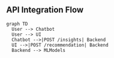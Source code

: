 ## API Integration Flow

```mermaid
graph TD
  User --> Chatbot
  User --> UI
  Chatbot -->|POST /insights| Backend
  UI -->|POST /recommendation| Backend
  Backend --> MLModels
